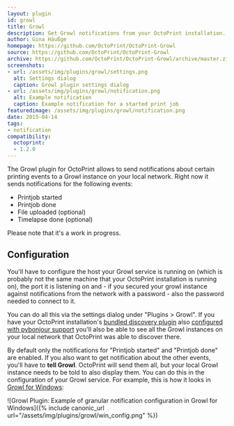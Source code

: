 ```yaml
---
layout: plugin
id: growl
title: Growl
description: Get Growl notifications from your OctoPrint installation.
author: Gina Häußge
homepage: https://github.com/OctoPrint/OctoPrint-Growl
source: https://github.com/OctoPrint/OctoPrint-Growl
archive: https://github.com/OctoPrint/OctoPrint-Growl/archive/master.zip 
screenshots:
- url: /assets/img/plugins/growl/settings.png
  alt: Settings dialog
  caption: Growl plugin settings dialog
- url: /assets/img/plugins/growl/notification.png
  alt: Example notification
  caption: Example notification for a started print job
featuredimage: /assets/img/plugins/growl/notification.png
date: 2015-04-14
tags: 
- notification
compatibility:
  octoprint:
  - 1.2.0
---
```


The Growl plugin for OctoPrint allows to send notifications about certain printing events to a Growl instance on your
local network. Right now it sends notifications for the following events:
 
  * Printjob started
  * Printjob done
  * File uploaded (optional)
  * Timelapse done (optional)
 
Please note that it's a work in progress.

## Configuration

You'll have to configure the host your Growl service is running on (which is probably not the same machine that 
your OctoPrint installation is running on), the port it is listening on and - if you secured your growl instance against
notifications from the network with a password - also the password needed to connect to it.

You can do all this via the settings dialog under "Plugins > Growl". If you have your OctoPrint installation's 
[bundled discovery plugin](https://github.com/foosel/OctoPrint/wiki/Plugin:-Discovery) also 
[configured with pybonjour support](https://github.com/foosel/OctoPrint/wiki/Plugin:-Discovery#installing-pybonjour) 
you'll also be able to see all the Growl instances on your local network that OctoPrint was able to discover there.

By default only the notifications for "Printjob started" and "Printjob done" are enabled. If you also want to get 
notification about the other events, you'll have to **tell Growl**. OctoPrint will send them all, but your local Growl
instance needs to be told to also display them. You can do this in the configuration of your Growl service. For example,
this is how it looks in [Growl for Windows](http://www.growlforwindows.com/gfw/):

![Growl Plugin: Example of granular notification configuration in Growl for Windows]({% include canonic_url url="/assets/img/plugins/growl/win_config.png" %})
